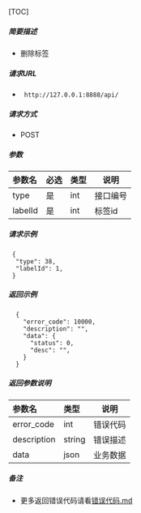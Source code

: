 

[TOC]
    
##### 简要描述

- 删除标签

##### 请求URL
- ` http://127.0.0.1:8888/api/`
  
##### 请求方式
- POST 

##### 参数

| 参数名     | 必选 | 类型  | 说明   |   
|:--------|:---|:----|------|   
| type    | 是  | int | 接口编号 |   
| labelId | 是  | int | 标签id |   

##### 请求示例

```
 {
  "type": 38,
  "labelId": 1,
 } 
```

##### 返回示例 

``` 
  {
    "error_code": 10000,
    "description": "",
    "data": {
      "status": 0,
      "desc": "",
    }
  }
```

##### 返回参数说明 

| 参数名         | 类型     | 说明   |   
|:------------|:-------|------|   
| error_code  | int    | 错误代码 |   
| description | string | 错误描述 |   
| data        | json   | 业务数据 |   

##### 备注 

- 更多返回错误代码请看[错误代码.md](../错误代码.md)






